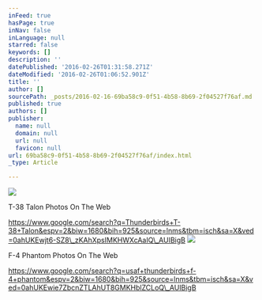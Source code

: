 ```yaml
---
inFeed: true
hasPage: true
inNav: false
inLanguage: null
starred: false
keywords: []
description: ''
datePublished: '2016-02-26T01:31:58.271Z'
dateModified: '2016-02-26T01:06:52.901Z'
title: ''
author: []
sourcePath: _posts/2016-02-16-69ba58c9-0f51-4b58-8b69-2f04527f76af.md
published: true
authors: []
publisher:
  name: null
  domain: null
  url: null
  favicon: null
url: 69ba58c9-0f51-4b58-8b69-2f04527f76af/index.html
_type: Article

---
```

![](https://the-grid-user-content.s3-us-west-2.amazonaws.com/809e56e0-68b9-4355-8f76-90afd22b7f00.jpg)

T-38 Talon Photos On The Web

https://www.google.com/search?q=Thunderbirds+T-38+Talon&espv=2&biw=1680&bih=925&source=lnms&tbm=isch&sa=X&ved=0ahUKEwjt6-SZ8\_zKAhXpsIMKHWXcAaIQ\_AUIBigB
![](https://the-grid-user-content.s3-us-west-2.amazonaws.com/ade89d05-6087-4cc7-b8e6-3baceecbb950.jpg)

F-4 Phantom Photos On The Web

https://www.google.com/search?q=usaf+thunderbirds+f-4+phantom&espv=2&biw=1680&bih=925&source=lnms&tbm=isch&sa=X&ved=0ahUKEwie7ZbcnZTLAhUT8GMKHblZCLoQ\_AUIBigB